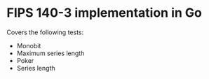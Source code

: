 # FIPS 140-3 implementation in Go
Covers the following tests:
- Monobit
- Maximum series length
- Poker
- Series length
